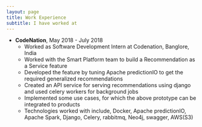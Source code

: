```yaml
---
layout: page
title: Work Experience
subtitle: I have worked at
---
```




* **CodeNation**, May 2018 - July 2018
    * Worked as Software Development Intern at Codenation, Banglore, India
    * Worked with the Smart Platform team to build a Recommendation as a Service feature
	* Developed the feature by tuning Apache predictionIO to get the required generalized recommendations
	* Created an API service for serving recommendations using django and used celery workers for background jobs
	* Implemented some use cases, for which the above prototype can be integrated to products
	* Technologies worked with include, Docker, Apache predictionIO, Apache Spark, Django, Celery, rabbitmq, Neo4j, swagger, AWS(S3)

